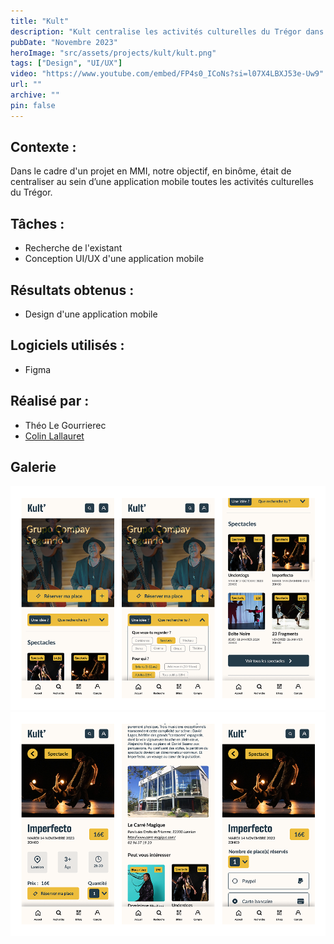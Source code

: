 ```yaml
---
title: "Kult"
description: "Kult centralise les activités culturelles du Trégor dans une application mobile."
pubDate: "Novembre 2023"
heroImage: "src/assets/projects/kult/kult.png"
tags: ["Design", "UI/UX"]
video: "https://www.youtube.com/embed/FP4s0_ICoNs?si=l07X4LBXJ53e-Uw9"
url: ""
archive: ""
pin: false
---
```


## Contexte :
Dans le cadre d'un projet en MMI, notre objectif, en binôme, était de centraliser au sein d’une application mobile toutes les activités culturelles du Trégor.

## Tâches :
- Recherche de l'existant
- Conception UI/UX d'une application mobile

## Résultats obtenus :
- Design d'une application mobile

## Logiciels utilisés :
- Figma  

## Réalisé par :
- Théo Le Gourrierec
- <a href="https://www.colinlallauret.fr/" target="_blank">Colin Lallauret</a>

## Galerie
![Captures d'écran de l'application Kult](src/assets/projects/kult/kult1.png)
![Captures d'écran de l'application Kult](src/assets/projects/kult/kult2.png)
